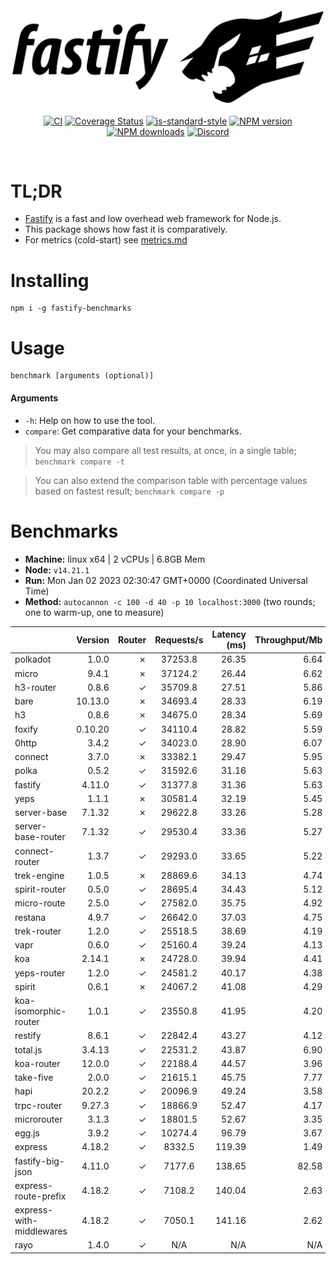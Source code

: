 <div align="center">
  <img src="https://github.com/fastify/graphics/raw/HEAD/fastify-landscape-outlined.svg" width="650" height="auto"/>
</div>

<div align="center">

[![CI](https://github.com/fastify/fastify/workflows/ci/badge.svg)](https://github.com/fastify/fastify/actions/workflows/ci.yml)
[![Coverage Status](https://coveralls.io/repos/github/fastify/fastify/badge.svg?branch=master)](https://coveralls.io/github/fastify/fastify?branch=master)
[![js-standard-style](https://img.shields.io/badge/code%20style-standard-brightgreen.svg?style=flat)](http://standardjs.com/)
[![NPM version](https://img.shields.io/npm/v/fastify.svg?style=flat)](https://www.npmjs.com/package/fastify)
[![NPM downloads](https://img.shields.io/npm/dm/fastify.svg?style=flat)](https://www.npmjs.com/package/fastify) [![Discord](https://img.shields.io/discord/725613461949906985)](https://discord.gg/fastify)

</div>
<br />

# TL;DR

* [Fastify](https://github.com/fastify/fastify) is a fast and low overhead web framework for Node.js.
* This package shows how fast it is comparatively.
* For metrics (cold-start) see [metrics.md](./METRICS.md)

# Installing

```
npm i -g fastify-benchmarks
```

# Usage

```
benchmark [arguments (optional)]
```

#### Arguments

* `-h`: Help on how to use the tool.
* `compare`: Get comparative data for your benchmarks.

> You may also compare all test results, at once, in a single table; `benchmark compare -t`

> You can also extend the comparison table with percentage values based on fastest result; `benchmark compare -p`
# Benchmarks

* __Machine:__ linux x64 | 2 vCPUs | 6.8GB Mem
* __Node:__ `v14.21.1`
* __Run:__ Mon Jan 02 2023 02:30:47 GMT+0000 (Coordinated Universal Time)
* __Method:__ `autocannon -c 100 -d 40 -p 10 localhost:3000` (two rounds; one to warm-up, one to measure)

|                          | Version | Router | Requests/s | Latency (ms) | Throughput/Mb |
| :--                      | --:     | --:    | :-:        | --:          | --:           |
| polkadot                 | 1.0.0   | ✗      | 37253.8    | 26.35        | 6.64          |
| micro                    | 9.4.1   | ✗      | 37124.2    | 26.44        | 6.62          |
| h3-router                | 0.8.6   | ✓      | 35709.8    | 27.51        | 5.86          |
| bare                     | 10.13.0 | ✗      | 34693.4    | 28.33        | 6.19          |
| h3                       | 0.8.6   | ✗      | 34675.0    | 28.34        | 5.69          |
| foxify                   | 0.10.20 | ✓      | 34110.4    | 28.82        | 5.59          |
| 0http                    | 3.4.2   | ✓      | 34023.0    | 28.90        | 6.07          |
| connect                  | 3.7.0   | ✗      | 33382.1    | 29.47        | 5.95          |
| polka                    | 0.5.2   | ✓      | 31592.6    | 31.16        | 5.63          |
| fastify                  | 4.11.0  | ✓      | 31377.8    | 31.36        | 5.63          |
| yeps                     | 1.1.1   | ✗      | 30581.4    | 32.19        | 5.45          |
| server-base              | 7.1.32  | ✗      | 29622.8    | 33.26        | 5.28          |
| server-base-router       | 7.1.32  | ✓      | 29530.4    | 33.36        | 5.27          |
| connect-router           | 1.3.7   | ✓      | 29293.0    | 33.65        | 5.22          |
| trek-engine              | 1.0.5   | ✗      | 28869.6    | 34.13        | 4.74          |
| spirit-router            | 0.5.0   | ✓      | 28695.4    | 34.43        | 5.12          |
| micro-route              | 2.5.0   | ✓      | 27582.0    | 35.75        | 4.92          |
| restana                  | 4.9.7   | ✓      | 26642.0    | 37.03        | 4.75          |
| trek-router              | 1.2.0   | ✓      | 25518.5    | 38.69        | 4.19          |
| vapr                     | 0.6.0   | ✓      | 25160.4    | 39.24        | 4.13          |
| koa                      | 2.14.1  | ✗      | 24728.0    | 39.94        | 4.41          |
| yeps-router              | 1.2.0   | ✓      | 24581.2    | 40.17        | 4.38          |
| spirit                   | 0.6.1   | ✗      | 24067.2    | 41.08        | 4.29          |
| koa-isomorphic-router    | 1.0.1   | ✓      | 23550.8    | 41.95        | 4.20          |
| restify                  | 8.6.1   | ✓      | 22842.4    | 43.27        | 4.12          |
| total.js                 | 3.4.13  | ✓      | 22531.2    | 43.87        | 6.90          |
| koa-router               | 12.0.0  | ✓      | 22188.4    | 44.57        | 3.96          |
| take-five                | 2.0.0   | ✓      | 21615.1    | 45.75        | 7.77          |
| hapi                     | 20.2.2  | ✓      | 20096.9    | 49.24        | 3.58          |
| trpc-router              | 9.27.3  | ✓      | 18866.9    | 52.47        | 4.17          |
| microrouter              | 3.1.3   | ✓      | 18801.5    | 52.67        | 3.35          |
| egg.js                   | 3.9.2   | ✓      | 10274.4    | 96.79        | 3.67          |
| express                  | 4.18.2  | ✓      | 8332.5     | 119.39       | 1.49          |
| fastify-big-json         | 4.11.0  | ✓      | 7177.6     | 138.65       | 82.58         |
| express-route-prefix     | 4.18.2  | ✓      | 7108.2     | 140.04       | 2.63          |
| express-with-middlewares | 4.18.2  | ✓      | 7050.1     | 141.16       | 2.62          |
| rayo                     | 1.4.0   | ✓      | N/A        | N/A          | N/A           |
